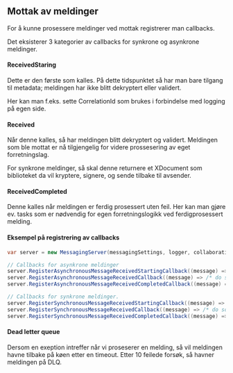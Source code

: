 ## Mottak av meldinger

For å kunne prosessere meldinger ved mottak registrerer man callbacks.

Det eksisterer 3 kategorier av callbacks for synkrone og asynkrone meldinger.

#### ReceivedStaring
Dette er den første som kalles. På dette tidspunktet så har man bare tilgang til metadata; meldingen har ikke blitt
dekryptert eller validert.

Her kan man f.eks. sette CorrelationId som brukes i forbindelse med logging på egen side.


#### Received
Når denne kalles, så har meldingen blitt dekryptert og validert. Meldingen som ble mottat er nå tilgjengelig for videre
prossesering av eget forretningslag.

For synkrone meldinger, så skal denne returnere et XDocument som biblioteket da vil kryptere, signere, og sende tilbake
til avsender.


#### ReceivedCompleted
Denne kalles når meldingen er ferdig prosessert uten feil. Her kan man gjøre ev. tasks som er nødvendig for egen
forretningslogikk ved ferdigprosessert melding.


#### Eksempel på registrering av callbacks

```cs
var server = new MessagingServer(messagingSettings, logger, collaborationProtocolRegistry, addressRegistry);

// Callbacks for asynkrone meldinger
server.RegisterAsynchronousMessageReceivedStartingCallback((message) => /* do something */ );
server.RegisterAsynchronousMessageReceivedCallback((message) => /* do something */ );
server.RegisterAsynchronousMessageReceivedCompletedCallback((message) => /* do something */ );

// Callbacks for synkrone meldinger.
server.RegisterSynchronousMessageReceivedStartingCallback((message) => /* do something */ );
server.RegisterSynchronousMessageReceivedCallback((message) => /* do something */ { return new XDocument();} );
server.RegisterSynchronousMessageReceivedCompletedCallback((message) => /* do something */ );
```

#### Dead letter queue
Dersom en exeption intreffer når vi proseserer en melding, så vil meldingen havne tilbake på køen etter en timeout. Etter
10 feilede forsøk, så havner meldingen på DLQ.
